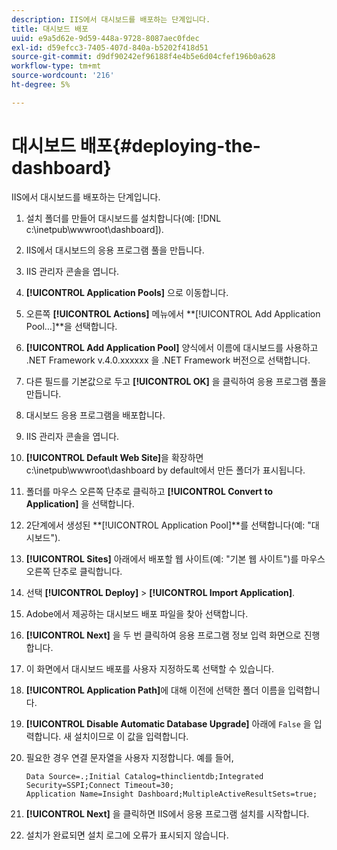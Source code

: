 ```yaml
---
description: IIS에서 대시보드를 배포하는 단계입니다.
title: 대시보드 배포
uuid: e9a5d62e-9d59-448a-9728-8087aec0fdec
exl-id: d59efcc3-7405-407d-840a-b5202f418d51
source-git-commit: d9df90242ef96188f4e4b5e6d04cfef196b0a628
workflow-type: tm+mt
source-wordcount: '216'
ht-degree: 5%

---
```


# 대시보드 배포{#deploying-the-dashboard}

IIS에서 대시보드를 배포하는 단계입니다.

1. 설치 폴더를 만들어 대시보드를 설치합니다(예: [!DNL c:\inetpub\wwwroot\dashboard]).
1. IIS에서 대시보드의 응용 프로그램 풀을 만듭니다.
1. IIS 관리자 콘솔을 엽니다.
1. **[!UICONTROL Application Pools]** 으로 이동합니다.
1. 오른쪽 **[!UICONTROL Actions]** 메뉴에서 **[!UICONTROL Add Application Pool…]**을 선택합니다.
1. **[!UICONTROL Add Application Pool]** 양식에서 이름에 대시보드를 사용하고 .NET Framework v.4.0.xxxxxx 을 .NET Framework 버전으로 선택합니다.
1. 다른 필드를 기본값으로 두고 **[!UICONTROL OK]** 을 클릭하여 응용 프로그램 풀을 만듭니다.
1. 대시보드 응용 프로그램을 배포합니다.
1. IIS 관리자 콘솔을 엽니다.
1. **[!UICONTROL Default Web Site]**&#x200B;을 확장하면 c:\inetpub\wwwroot\dashboard by default에서 만든 폴더가 표시됩니다.
1. 폴더를 마우스 오른쪽 단추로 클릭하고 **[!UICONTROL Convert to Application]** 을 선택합니다.
1. 2단계에서 생성된 **[!UICONTROL Application Pool]**를 선택합니다(예: &quot;대시보드&quot;).
1. **[!UICONTROL Sites]** 아래에서 배포할 웹 사이트(예: &quot;기본 웹 사이트&quot;)를 마우스 오른쪽 단추로 클릭합니다.
1. 선택 **[!UICONTROL Deploy]** > **[!UICONTROL Import Application]**.
1. Adobe에서 제공하는 대시보드 배포 파일을 찾아 선택합니다.
1. **[!UICONTROL Next]** 을 두 번 클릭하여 응용 프로그램 정보 입력 화면으로 진행합니다.
1. 이 화면에서 대시보드 배포를 사용자 지정하도록 선택할 수 있습니다.
1. **[!UICONTROL Application Path]**&#x200B;에 대해 이전에 선택한 폴더 이름을 입력합니다.
1. **[!UICONTROL Disable Automatic Database Upgrade]** 아래에 `False` 을 입력합니다. 새 설치이므로 이 값을 입력합니다.
1. 필요한 경우 연결 문자열을 사용자 지정합니다. 예를 들어,

   ```
   Data Source=.;Initial Catalog=thinclientdb;Integrated Security=SSPI;Connect Timeout=30; 
   Application Name=Insight Dashboard;MultipleActiveResultSets=true;
   ```

1. **[!UICONTROL Next]** 을 클릭하면 IIS에서 응용 프로그램 설치를 시작합니다.
1. 설치가 완료되면 설치 로그에 오류가 표시되지 않습니다.
